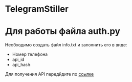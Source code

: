 # TelegramStiller

<h1>Для работы файла auth.py</h1>

Необходимо создать файл info.txt и заполнить его в виде:
<ul>
    <li>Номер телефона
    <li>api_id
    <li>api_hash
</ul>

Для получения API передйдите по  <a href="https://my.telegram.org/apps">ссылке</a>
